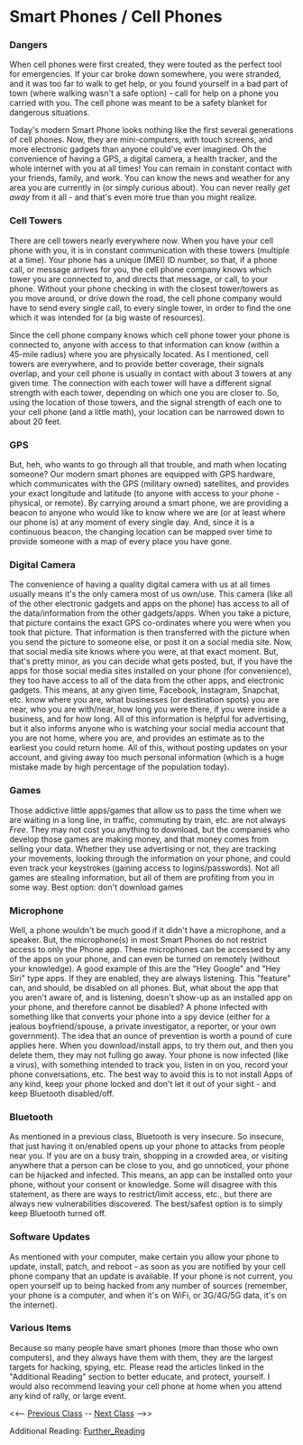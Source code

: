 # Smart Phones / Cell Phones

### Dangers 
When cell phones were first created, they were touted as the perfect tool for emergencies.  If your car broke down somewhere, you were stranded, and it was too far to walk to get help, or you found yourself in a bad part of town (where walking wasn't a safe option) - call for help on a phone you carried with you.  The cell phone was meant to be a safety blanket for dangerous situations.

Today's modern Smart Phone looks nothing like the first several generations of cell phones.  Now, they are mini-computers, with touch screens, and more electronic gadgets than anyone could've ever imagined.  Oh the convenience of having a GPS, a digital camera, a health tracker, and the whole internet with you at all times!  You can remain in constant contact with your friends, family, and work.  You can know the news and weather for any area you are currently in (or simply curious about).  You can never really *get away* from it all - and that's even more true than you might realize.

### Cell Towers
There are cell towers nearly everywhere now.  When you have your cell phone with you, it is in constant communication with these towers (multiple at a time).  Your phone has a unique (IMEI) ID number, so that, if a phone call, or message arrives for you, the cell phone company knows which tower you are connected to, and directs that message, or call, to your phone.  Without your phone checking in with the closest tower/towers as you move around, or drive down the road, the cell phone company would have to send every single call, to every single tower, in order to find the one which it was intended for (a big waste of resources).

Since the cell phone company knows which cell phone tower your phone is connected to, anyone with access to that information can know (within a 45-mile radius) where you are physically located.  As I mentioned, cell towers are everywhere, and to provide better coverage, their signals overlap, and your cell phone is usually in contact with about 3 towers at any given time.  The connection with each tower will have a different signal strength with each tower, depending on which one you are closer to.  So, using the location of those towers, and the signal strength of each one to your cell phone (and a little math), your location can be narrowed down to about 20 feet.

### GPS
But, heh, who wants to go through all that trouble, and math when locating someone?  Our modern smart phones are equipped with GPS hardware, which communicates with the GPS (military owned) satellites, and provides your exact longitude and latitude (to anyone with access to your phone - physical, or remote).  By carrying around a smart phone, we are providing a beacon to anyone who would like to know where we are (or at least where our phone is) at any moment of every single day.  And, since it is a continuous beacon, the changing location can be mapped over time to provide someone with a map of every place you have gone.

### Digital Camera
The convenience of having a quality digital camera with us at all times usually means it's the only camera most of us own/use.  This camera (like all of the other electronic gadgets and apps on the phone) has access to all of the data/information from the other gadgets/apps.  When you take a picture, that picture contains the exact GPS co-ordinates where you were when you took that picture.  That information is then transferred with the picture when you send the picture to someone else, or post it on a social media site.  Now, that social media site knows where you were, at that exact moment.  But, that's pretty minor, as you can decide what gets posted, but, if you have the apps for those social media sites installed on your phone (for convenience), they too have access to all of the data from the other apps, and electronic gadgets.  This means, at any given time, Facebook, Instagram, Snapchat, etc. know where you are, what businesses (or destination spots) you are near, who you are with/near, how long you were there, if you were inside a business, and for how long.  All of this information is helpful for advertising, but it also informs anyone who is watching your social media account that you are not home, where you are, and provides an estimate as to the earliest you could return home.  All of this, without posting updates on your account, and giving away too much personal information (which is a huge mistake made by high percentage of the population today).

### Games
Those addictive little apps/games that allow us to pass the time when we are waiting in a long line, in traffic, commuting by train, etc. are not always *Free*.  They may not cost you anything to download, but the companies who develop those games are making money, and that money comes from selling your data.  Whether they use advertising or not, they are tracking your movements, looking through the information on your phone, and could even track your keystrokes (gaining access to logins/passwords).  Not all games are stealing information, but all of them are profiting from you in some way.  Best option: don't download games

### Microphone
Well, a phone wouldn't be much good if it didn't have a microphone, and a speaker.  But, the microphone(s) in most Smart Phones do not restrict access to only the Phone app.  These microphones can be accessed by any of the apps on your phone, and can even be turned on remotely (without your knowledge).  A good example of this are the "Hey Google" and "Hey Siri" type apps.  If they are enabled, they are always listening.  This "feature" can, and should, be disabled on all phones.  But, what about the app that you aren't aware of, and is listening, doesn't show-up as an installed app on your phone, and therefore cannot be disabled?  A phone infected with something like that converts your phone into a spy device (either for a jealous boyfriend/spouse, a private investigator, a reporter, or your own government).  The idea that an ounce of prevention is worth a pound of cure applies here.  When you download/install apps, to try them out, and then you delete them, they may not fulling go away.  Your phone is now infected (like a virus), with something intended to track you, listen in on you, record your phone conversations, etc.  The best way to avoid this is to not install Apps of any kind, keep your phone locked and don't let it out of your sight - and keep Bluetooth disabled/off.

### Bluetooth
As mentioned in a previous class, Bluetooth is very insecure.  So insecure, that just having it on/enabled opens up your phone to attacks from people near you.  If you are on a busy train, shopping in a crowded area, or visiting anywhere that a person can be close to you, and go unnoticed, your phone can be hijacked and infected.  This means, an app can be installed onto your phone, without your consent or knowledge.  Some will disagree with this statement, as there are ways to restrict/limit access, etc., but there are always new vulnerabilities discovered.  The best/safest option is to simply keep Bluetooth turned off.

### Software Updates
As mentioned with your computer, make certain you allow your phone to update, install, patch, and reboot - as soon as you are notified by your cell phone company that an update is available.  If your phone is not current, you open yourself up to being hacked from any number of sources (remember, your phone is a computer, and when it's on WiFi, or 3G/4G/5G data, it's on the internet).

### Various Items
Because so many people have smart phones (more than those who own computers), and they always have them with them, they are the largest targets for hacking, spying, etc.  Please read the articles linked in the "Additional Reading" section to better educate, and protect, yourself.  I would also recommend leaving your cell phone at home when you attend any kind of rally, or large event.

<<-- [Previous Class](../Class6/README.md) -- [Next Class](../Class8/README.md) -->>

Additional Reading:
[Further_Reading](Further_reading.md)
